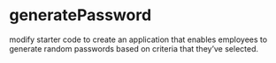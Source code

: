# generatePassword
  modify starter code to create an application that enables employees to generate random passwords based on criteria that they’ve selected.
